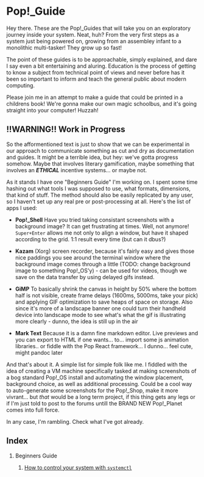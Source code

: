 # Pop!_Guide

Hey there. These are the Pop!_Guides that will take you on an exploratory journey inside your system. Neat, huh? From the very first steps as a system just being powered on, growing from an assembley infant to a monolithic multi-tasker! They grow up so fast!

The point of these guides is to be approachable, simply explained, and dare I say even a bit entertaining and aluring. Education is the process of getting to know a subject from technical point of views and never before has it been so important to inform and teach the general public about modern computing.

Please join me in an attempt to make a guide that could be printed in a childrens book! We're gonna make our own magic schoolbus, and it's going straight into your computer! Huzzah!

## !!WARNING!! Work in Progress

So the afformentioned text is just to show that we can be experimental in our approach to communicate something as cut and dry as documentation and guides. It might be a terrible idea, but hey: we've gotta progress somehow. Maybe that involves literary gamification, maybe something that involves an ***ETHICAL*** incentive systems... or maybe not. 

As it stands I have one "Beginners Guide" I'm working on. I spent some time hashing out what tools  I was supposed to use, what formats, dimensions, that kind of stuff. The method should also be easily replicated by any user, so I haven't set up any real pre or post-processing at all. Here's the list of apps I used:

- **Pop!_Shell** Have you tried taking consistant screenshots with a background image? It can get frustrating at times. Well, not anymore! `Super+Enter` allows me not only to align a window, but have it shaped according to the grid. 1:1 result every time (but can it dbus?)

- **Kazam** (Xorg) screen recorder, because it's fairly easy and gives those nice paddings you see around the terminal window where the background image comes through a little (TODO: change background image to something Pop!_OS'y) - can be used for videos, though we save on the data transfer by using delayed gifs instead.

- **GiMP** To basically shrink the canvas in height by 50% where the bottom half is not visible, create frame delays (1600ms, 5000ms, take your pick) and applying GIF optimization to save heaps of space on storage. Also since it's more of a landscape banner one could turn their handheld device into landscape mode to see what's what the gif is illustrating more clearly - dunno, the idea is still up in the air

- **Mark Text** Because it is a damn fine markdown editor. Live previews and you can export to HTML if one wants... to... import some js animation libraries.. or fiddle with the Pop React framework... I dunno... feel cute, might pandoc later

And that's about it. A simple list for simple folk like me. I fiddled with the idea of creating a VM machine specifically tasked at making screenshots of a bog standard Pop!_OS install and automating the window placement, background choice, as well as additional processing. Could be a cool way to auto-generate some screenshots for the Pop!_Shop, make it more vivrant... but *that* would be a long term project, if this thing gets any legs or if I'm just told to post to the forums untill the BRAND NEW Pop!_Planet comes into full force. 

In any case, I'm rambling. Check what I've got already.

## Index

1. Beginners Guide
   
   1. [How to control your system with `systemctl`](src/beginners-guide/systemctl-part-01.md)
